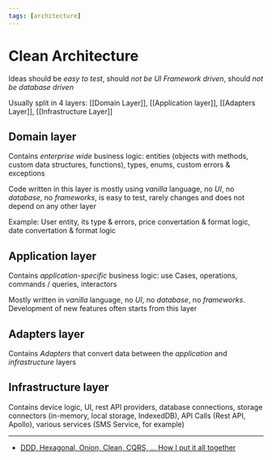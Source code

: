 ```yaml
---
tags: [architecture]
---
```


# Clean Architecture

Ideas should be _easy to test_, should _not be UI Framework driven_, should _not be database driven_

Usually split in 4 layers: [[Domain Layer]], [[Application layer]], [[Adapters Layer]], [[Infrastructure Layer]]

## Domain layer

Contains _enterprise wide_ business logic: entities (objects with methods, custom data structures, functions),
types, enums, custom errors & exceptions

Code written in this layer is mostly using _vanilla_ language, no _UI_, no _database_, no _frameworks_,
is easy to test, rarely changes and does not depend on any other layer

Example: User entity, its type & errors, price convertation & format logic, date convertation & format logic

## Application layer

Contains _application-specific_ business logic: use Cases, operations, commands / queries, interactors

Mostly written in _vanilla_ language, no _UI_, no _database_, no _frameworks_. Development of new features often starts from this layer

## Adapters layer

Contains _Adapters_ that convert data between the _application_ and _infrastructure_ layers

<!--
- MVC
  - Models
  - Views
  - Controllers
- Flux
  - Actions
  - Reducers
  - Container Components
- Presenters
- Gateways

## Application Logic

_React_

- Use Cases

### Examples

- Page Navigation

## Notes

- A lot of DTOs
- Adapters only
-->

## Infrastructure layer

Contains device logic, UI, rest API providers, database connections, storage connectors (in-memory, local storage, IndexedDB),
API Calls (Rest API, Apollo), various services (SMS Service, for example)

---

- [DDD, Hexagonal, Onion, Clean, CQRS, … How I put it all together](https://herbertograca.com/2017/11/16/explicit-architecture-01-ddd-hexagonal-onion-clean-cqrs-how-i-put-it-all-together)

<!--

При проектировании сервисов и систем очень важно обращать внимание на такие моменты:

  - Сервис нужно проектировать как систему, состоящую из гибких, независимых частей мало влияющих друг на друга. Например, выбор БД в качестве API должен быть как минимум серьезно обоснован, поскольку пронизывает всю систему и будет влиять почти на все в ней.
  - Выбор технологий для реализации должен быть обоснованным. Нельзя выбирать незнакомые или малознакомые технологии просто потому, что их кто-то уже использовал. Возможно, они не будут отвечать нашим требованиям
  - Проектируя любую часть системы нужно иметь ввиду, что то, что в принципе может сломаться, обязательно когда-нибудь сломается. Следует минимизировать ситуации, в которых систему придется поднимать руками
  - Сервис, для которого требуется обеспечить неопределенный уровень масштабируемости изначально должен проектироваться с расчетом на то, что когда-нибудь мощностей одной машины нам перестанет хватать. Нельзя рассчитывать, что нам "хватит одной машины"
  - Система не должна иметь одну точку отказа (например, одна БД, использующая Postgres foreign data wrappers в качестве гейтвея для доступа к данным на других серверах)

Для эффективного решения дизайнерских задач в области инфраструктуры следует хорошо представлять себе следующие вещи:

 - Принципы работы систем очередей вроде RabbitMQ (нюансы их работы, их основные отличия от реляционных СУБД, гарантии персистентности и средства обеспечения отказоустойчивости)
 - Механизмы синхронизации в условиях многопоточного доступа к одним и тем же данным в БД (например, в общем случае нельзя использовать уровни изоляции транзакций для установки блокировок в БД )
 - Гарантии персистентности для основных хранилищ (реляционные СУБД, например) и условия при которых они предоставляются
 - Как надежно решаются типовые задачи, используемые в большом количестве систем (например, очереди в Redis или БД)
 - Как собирать метрики таким образом, чтобы по ним можно было определить, какая именно проблема и в каком месте системы возникла. Нужно метрить все важные процессы, которые в системе происходят и понимать, какие именно метрики для них являются стандартными и какие отклонения свидетельствуют о наличии проблем

-->
